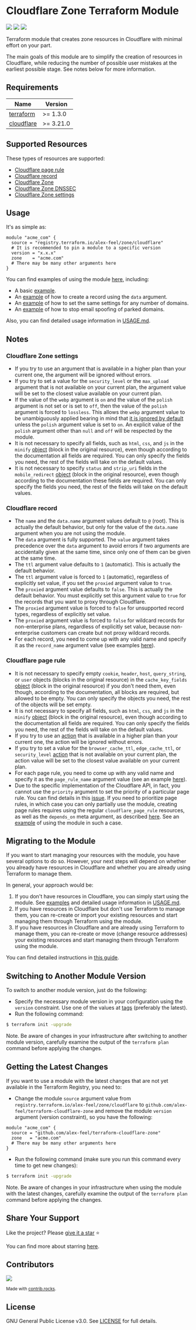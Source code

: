 # Cloudflare Zone Terraform Module

[![](https://img.shields.io/badge/dynamic/json?color=5c4ee5&label=registry%20version&query=%24.version&url=https%3A%2F%2Fregistry.terraform.io%2Fv1%2Fmodules%2Falex-feel%2Fzone%2Fcloudflare&logo=terraform)](https://registry.terraform.io/modules/alex-feel/zone/cloudflare/latest)
[![](https://img.shields.io/badge/dynamic/json?color=5c4ee5&label=registry%20downloads&query=%24.downloads&url=https%3A%2F%2Fregistry.terraform.io%2Fv1%2Fmodules%2Falex-feel%2Fzone%2Fcloudflare&logo=terraform)](https://registry.terraform.io/modules/alex-feel/zone/cloudflare/latest)
[![](https://img.shields.io/badge/license-GPLv3-c00404.svg)](https://github.com/alex-feel/terraform-cloudflare-zone/blob/main/LICENSE)

Terraform module that creates zone resources in Cloudflare with minimal effort on your part.

The main goals of this module are to simplify the creation of resources in Cloudflare, while reducing the number of possible user mistakes at the earliest possible stage. See notes below for more information.

<!-- BEGIN_TF_DOCS -->
## Requirements

| Name | Version |
|------|---------|
| <a name="requirement_terraform"></a> [terraform](#requirement\_terraform) | >= 1.3.0 |
| <a name="requirement_cloudflare"></a> [cloudflare](#requirement\_cloudflare) | >= 3.21.0 |

## Supported Resources

These types of resources are supported:

* [Cloudflare page rule](https://registry.terraform.io/providers/cloudflare/cloudflare/latest/docs/resources/page_rule)
* [Cloudflare record](https://registry.terraform.io/providers/cloudflare/cloudflare/latest/docs/resources/record)
* [Cloudflare Zone](https://registry.terraform.io/providers/cloudflare/cloudflare/latest/docs/resources/zone)
* [Cloudflare Zone DNSSEC](https://registry.terraform.io/providers/cloudflare/cloudflare/latest/docs/resources/zone_dnssec)
* [Cloudflare Zone settings](https://registry.terraform.io/providers/cloudflare/cloudflare/latest/docs/resources/zone_settings_override)

<!-- END_TF_DOCS -->

## Usage

It's as simple as:

```hcl
module "acme_com" {
  source = "registry.terraform.io/alex-feel/zone/cloudflare"
  # It is recommended to pin a module to a specific version
  version = "x.x.x"
  zone    = "acme.com"
  # There may be many other arguments here
}
```

You can find examples of using the module [here](https://github.com/alex-feel/terraform-cloudflare-zone/tree/main/examples), including:

* A basic [example](https://github.com/alex-feel/terraform-cloudflare-zone/tree/main/examples/basic).
* An [example](https://github.com/alex-feel/terraform-cloudflare-zone/tree/main/examples/creating-record-using-data-argument) of how to create a record using the `data` argument.
* An [example](https://github.com/alex-feel/terraform-cloudflare-zone/tree/main/examples/same-settings-for-any-number-of-domains) of how to set the same settings for any number of domains.
* An [example](https://github.com/alex-feel/terraform-cloudflare-zone/tree/main/examples/stop-email-spoofing-of-parked-domains) of how to stop email spoofing of parked domains.

Also, you can find detailed usage information in [USAGE.md](https://github.com/alex-feel/terraform-cloudflare-zone/blob/main/USAGE.md).

## Notes

### Cloudflare Zone settings

* If you try to use an argument that is available in a higher plan than your current one, the argument will be ignored without errors.
* If you try to set a value for the `security_level` or the `max_upload` argument that is not available on your current plan, the argument value will be set to the closest value available on your current plan.
* If the value of the `webp` argument is `on` and the value of the `polish` argument is not set or is set to `off`, then the value of the `polish` argument is forced to `lossless`. This allows the `webp` argument value to be unambiguously applied bearing in mind that [it is ignored by default](https://github.com/alex-feel/terraform-cloudflare-zone/blob/main/USAGE.md#input_webp) unless the `polish` argument value is set to `on`. An explicit value of the `polish` argument other than `null` and `off` will be respected by the module.
* It is not necessary to specify all fields, such as `html`, `css`, and `js` in the `minify` [object](https://registry.terraform.io/providers/cloudflare/cloudflare/latest/docs/resources/zone_settings_override#minify) (block in the original resource), even though according to the documentation all fields are required. You can only specify the fields you need, the rest of the fields will take on the default values.
* It is not necessary to specify `status` and `strip_uri` fields in the `mobile_redirect` [object](https://registry.terraform.io/providers/cloudflare/cloudflare/latest/docs/resources/zone_settings_override#mobile_redirect) (block in the original resource), even though according to the documentation these fields are required. You can only specify the fields you need, the rest of the fields will take on the default values.

### Cloudflare record

* The `name` and the `data.name` argument values default to `@` (root). This is actually the default behavior, but only for the value of the `data.name` argument when you are not using the module.
* The `data` argument is fully supported. The `value` argument takes precedence over the `data` argument to avoid errors if two arguments are accidentally given at the same time, since only one of them can be given at the same time.
* The `ttl` argument value defaults to `1` (automatic). This is actually the default behavior.
* The `ttl` argument value is forced to `1` (automatic), regardless of explicitly set value, if you set the `proxied` argument value to `true`.
* The `proxied` argument value defaults to `false`. This is actually the default behavior. You must explicitly set this argument value to `true` for the records that you want to proxy through Cloudflare.
* The `proxied` argument value is forced to `false` for unsupported record types, regardless of explicitly set value.
* The `proxied` argument value is forced to `false` for wildcard records for non-enterprise plans, regardless of explicitly set value, because non-enterprise customers can create but not proxy wildcard records.
* For each record, you need to come up with any valid name and specify it as the `record_name` argument value (see examples [here](https://github.com/alex-feel/terraform-cloudflare-zone/tree/main/examples)).

### Cloudflare page rule

* It is not necessary to specify empty `cookie`, `header`, `host`, `query_string`, or `user` objects (blocks in the original resource) in the `cache_key_fields` [object](https://registry.terraform.io/providers/cloudflare/cloudflare/latest/docs/resources/page_rule#cache-key-fields) (block in the original resource) if you don't need them, even though, according to the documentation, all blocks are required, but allowed to be empty. You can only specify the objects you need, the rest of the objects will be set empty.
* It is not necessary to specify all fields, such as `html`, `css`, and `js` in the `minify` [object](https://registry.terraform.io/providers/cloudflare/cloudflare/latest/docs/resources/page_rule#minify) (block in the original resource), even though according to the documentation all fields are required. You can only specify the fields you need, the rest of the fields will take on the default values.
* If you try to use an [action](https://registry.terraform.io/providers/cloudflare/cloudflare/latest/docs/resources/page_rule#actions) that is available in a higher plan than your current one, the action will be ignored without errors.
* If you try to set a value for the `browser_cache_ttl`, `edge_cache_ttl`, or `security_level` [action](https://registry.terraform.io/providers/cloudflare/cloudflare/latest/docs/resources/page_rule#actions) that is not available on your current plan, the action value will be set to the closest value available on your current plan.
* For each page rule, you need to come up with any valid name and specify it as the `page_rule_name` argument value (see an example [here](https://github.com/alex-feel/terraform-cloudflare-zone/tree/main/examples/basic)).
* Due to the specific implementation of the Cloudflare API, in fact, you cannot use the `priority` argument to set the priority of a particular page rule. You can find details in this [issue](https://github.com/cloudflare/terraform-provider-cloudflare/issues/187). If you need to prioritize page rules, in which case you can only partially use the module, creating page rules requires using the regular `cloudflare_page_rule` resources, as well as the `depends_on` meta argument, as described [here](https://github.com/cloudflare/terraform-provider-cloudflare/issues/187#issuecomment-450987683). See an [example](https://github.com/alex-feel/terraform-cloudflare-zone/tree/main/examples/page-rules-with-priorities) of using the module in such a case.

## Migrating to the Module

If you want to start managing your resources with the module, you have several options to do so. However, your next steps will depend on whether you already have resources in Cloudflare and whether you are already using Terraform to manage them.

In general, your approach would be:

1. If you don't have resources in Cloudflare, you can simply start using the module. See [examples](https://github.com/alex-feel/terraform-cloudflare-zone/tree/main/examples) and detailed usage information in [USAGE.md](https://github.com/alex-feel/terraform-cloudflare-zone/blob/main/USAGE.md).
2. If you have resources in Cloudflare but don't use Terraform to manage them, you can re-create or import your existing resources and start managing them through Terraform using the module.
3. If you have resources in Cloudflare and are already using Terraform to manage them, you can re-create or move (change resource addresses) your existing resources and start managing them through Terraform using the module.

You can find detailed instructions in [this guide](https://github.com/alex-feel/terraform-cloudflare-zone/wiki/Migration).

## Switching to Another Module Version

To switch to another module version, just do the following:

* Specify the necessary module version in your configuration using the `version` constraint. Use one of the values at [tags](https://github.com/alex-feel/terraform-cloudflare-zone/tags) (preferably the latest).
* Run the following command:

```bash
$ terraform init -upgrade
```

Note. Be aware of changes in your infrastructure after switching to another module version, carefully examine the output of the `terraform plan` command before applying the changes.

## Getting the Latest Changes

If you want to use a module with the latest changes that are not yet available in the Terraform Registry, you need to:

* Change the module `source` argument value from `registry.terraform.io/alex-feel/zone/cloudflare` to `github.com/alex-feel/terraform-cloudflare-zone` and remove the module `version` argument (version constraint), so you have the following:

```hcl
module "acme_com" {
  source = "github.com/alex-feel/terraform-cloudflare-zone"
  zone   = "acme.com"
  # There may be many other arguments here
}
```

* Run the following command (make sure you run this command every time to get new changes):

```bash
$ terraform init -upgrade
```

Note. Be aware of changes in your infrastructure when using the module with the latest changes, carefully examine the output of the `terraform plan` command before applying the changes.

## Share Your Support

Like the project? Please [give it a star](https://github.com/alex-feel/terraform-cloudflare-zone) ⭐

You can find more about starring [here](https://docs.github.com/en/get-started/exploring-projects-on-github/saving-repositories-with-stars).

## Contributors

<a href="https://github.com/alex-feel/terraform-cloudflare-zone/graphs/contributors"><img src="https://contrib.rocks/image?repo=alex-feel/terraform-cloudflare-zone" /></a>

<sup>Made with [contrib.rocks](https://contrib.rocks).</sup>

## License

GNU General Public License v3.0. See [LICENSE](https://github.com/alex-feel/terraform-cloudflare-zone/blob/main/LICENSE) for full details.
